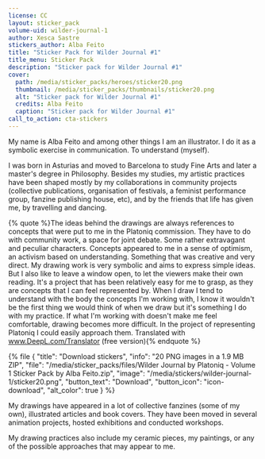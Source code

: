 ```yaml
---
license: CC
layout: sticker_pack
volume-uid: wilder-journal-1
author: Xesca Sastre
stickers_author: Alba Feito
title: "Sticker Pack for Wilder Journal #1"
title_menu: Sticker Pack
description: "Sticker pack for Wilder Journal #1"
cover:
  path: /media/sticker_packs/heroes/sticker20.png
  thumbnail: /media/sticker_packs/thumbnails/sticker20.png
  alt: "Sticker pack for Wilder Journal #1"
  credits: Alba Feito
  caption: "Sticker pack for Wilder Journal #1"
call_to_action: cta-stickers
---
```

My name is Alba Feito and among other things I am an illustrator. I do it as a symbolic exercise in communication. To understand (myself).

I was born in Asturias and moved to Barcelona to study Fine Arts and later a master's degree in Philosophy. Besides my studies, my artistic practices have been shaped mostly by my collaborations in community projects (collective publications, organisation of festivals, a feminist performance group, fanzine publishing house, etc), and by the friends that life has given me, by travelling and dancing.

{% quote %}The ideas behind the drawings are always references to concepts that were put to me in the Platoniq commission. They have to do with community work, a space for joint debate. Some rather extravagant and peculiar characters. Concepts appeared to me in a sense of optimism, an activism based on understanding. Something that was creative and very direct. My drawing work is very symbolic and aims to express simple ideas. But I also like to leave a window open, to let the viewers make their own reading. It's a project that has been relatively easy for me to grasp, as they are concepts that I can feel represented by. When I draw I tend to understand with the body the concepts I'm working with, I know it wouldn't be the first thing we would think of when we draw but it's something I do with my practice. If what I'm working with doesn't make me feel comfortable, drawing becomes more difficult. In the project of representing Platoniq I could easily approach them.  Translated with www.DeepL.com/Translator (free version){% endquote %}

{% file { "title": "Download stickers", "info": "20 PNG images in a 1.9 MB ZIP", "file": "/media/sticker_packs/files/Wilder Journal by Platoniq - Volume 1 Sticker Pack by Alba Feito.zip", "image": "/media/stickers/wilder-journal-1/sticker20.png", "button_text": "Download", "button_icon": "icon-download", "alt_color": true } %}

My drawings have appeared in a lot of collective fanzines (some of my own), illustrated articles and book covers. They have been moved in several animation projects, hosted exhibitions and conducted workshops. 

My drawing practices also include my ceramic pieces, my paintings, or any of the possible approaches that may appear to me.
